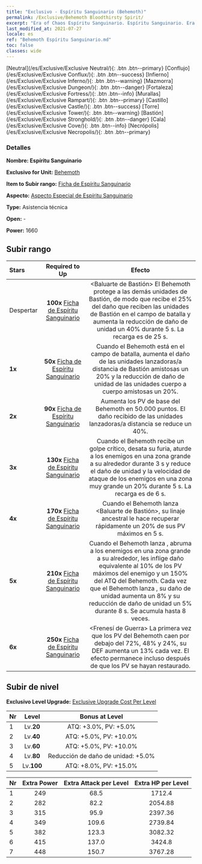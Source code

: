 ```yaml
---
title: "Exclusivo - Espíritu Sanguinario (Behemoth)"
permalink: /Exclusive/Behemoth Bloodthirsty Spirit/
excerpt: "Era of Chaos Espíritu Sanguinario. Espíritu Sanguinario. Era of Chaos Exclusivo Espíritu Sanguinario. Behemoth Exclusivo."
last_modified_at: 2021-07-27
locale: es
ref: "Behemoth Espíritu Sanguinario.md"
toc: false
classes: wide
---
```

 [Neutral](/es/Exclusive/Exclusive Neutral/){: .btn .btn--primary} [Conflujo](/es/Exclusive/Exclusive Conflux/){: .btn .btn--success} [Infierno](/es/Exclusive/Exclusive Inferno/){: .btn .btn--warning} [Mazmorra](/es/Exclusive/Exclusive Dungeon/){: .btn .btn--danger} [Fortaleza](/es/Exclusive/Exclusive Fortress/){: .btn .btn--info} [Murallas](/es/Exclusive/Exclusive Rampart/){: .btn .btn--primary} [Castillo](/es/Exclusive/Exclusive Castle/){: .btn .btn--success} [Torre](/es/Exclusive/Exclusive Tower/){: .btn .btn--warning} [Bastión](/es/Exclusive/Exclusive Stronghold/){: .btn .btn--danger} [Cala](/es/Exclusive/Exclusive Cove/){: .btn .btn--info} [Necrópolis](/es/Exclusive/Exclusive Necropolis/){: .btn .btn--primary} 

### Detalles
 **Nombre: Espíritu Sanguinario** 

 **Exclusivo for Unit:** [Behemoth](/es/units/Behemoth/) 

 **Item to Subir rango:** [Ficha de Espíritu Sanguinario](/ItemsES/con_982/)

 **Aspecto:** [Aspecto Especial de Espíritu Sanguinario](/ItemsES/con_650/)

 **Type:** Asistencia técnica

 **Open:** -

 **Power:** 1660

## Subir rango

  |     Stars    |  Required to Up | Efecto |
  |:-------------|:---------------:|:---------------:|
  |  Despertar  | **100x** [Ficha de Espíritu Sanguinario](/ItemsES/con_982/) | <Baluarte de Bastión> El Behemoth protege a las demás unidades de Bastión, de modo que recibe el 25% del daño que reciben las unidades de Bastión en el campo de batalla y aumenta la reducción de daño de unidad un 40% durante 5 s. La recarga es de 25 s. |
  | **1x** <i class="fas fa-star"/> | **50x** [Ficha de Espíritu Sanguinario](/ItemsES/con_982/) | Cuando el Behemoth está en el campo de batalla, aumenta el daño de las unidades lanzadoras/a distancia de Bastión amistosas un 20% y la reducción de daño de unidad de las unidades cuerpo a cuerpo amistosas un 20%. |
  | **2x** <i class="fas fa-star"/> | **90x** [Ficha de Espíritu Sanguinario](/ItemsES/con_982/) | Aumenta los PV de base del Behemoth en 50.000 puntos. El daño recibido de las unidades lanzadoras/a distancia se reduce un 40%. |
  | **3x** <i class="fas fa-star"/> | **130x** [Ficha de Espíritu Sanguinario](/ItemsES/con_982/) | <Behemoth Imponente> Cuando el Behemoth recibe un golpe crítico, desata su furia, aturde a los enemigos en una zona grande a su alrededor durante 3 s y reduce el daño de unidad y la velocidad de ataque de los enemigos en una zona muy grande un 20% durante 5 s. La recarga es de 6 s. |
  | **4x** <i class="fas fa-star"/> | **170x** [Ficha de Espíritu Sanguinario](/ItemsES/con_982/) | Cuando el Behemoth lanza <Baluarte de Bastión>, su linaje ancestral le hace recuperar rápidamente un 20% de sus PV máximos en 5 s. |
  | **5x** <i class="fas fa-star"/> | **210x** [Ficha de Espíritu Sanguinario](/ItemsES/con_982/) | Cuando el Behemoth lanza <Behemoth Imponente>, abruma a los enemigos en una zona grande a su alrededor, les inflige daño equivalente al 10% de los PV máximos del enemigo y un 150% del ATQ del Behemoth. Cada vez que el Behemoth lanza <Behemoth Imponente>, su daño de unidad aumenta un 8% y su reducción de daño de unidad un 5% durante 8 s. Se acumula hasta 8 veces. |
  | **6x** <i class="fas fa-star"/> | **250x** [Ficha de Espíritu Sanguinario](/ItemsES/con_982/) | <Frenesí de Guerra> La primera vez que los PV del Behemoth caen por debajo del 72%, 48% y 24%, su DEF aumenta un 13% cada vez. El efecto permanece incluso después de que los PV se hayan restaurado. |


## Subir de nivel
 **Exclusivo Level Upgrade:** [Exclusive Upgrade Cost Per Level](/Exclusive/ExclusiveUpgradeCostPerLevel/)

  |  Nr  |   Level  | Bonus at Level |
  |:-----|:--------:|:--------------:|
  | 1 | Lv.**20** | ATQ: +3.0%, PV: +5.0% |
  | 2 | Lv.**40** | ATQ: +5.0%, PV: +10.0% |
  | 3 | Lv.**60** | ATQ: +5.0%, PV: +10.0% |
  | 4 | Lv.**80** | Reducción de daño de unidad: +5.0% |
  | 5 | Lv.**100** | ATQ: +8.0%, PV: +15.0% |


  |  Nr  |  Extra Power | Extra Attack per Level | Extra HP per Level |
  |:-----|:--------:|:--------:|:--------:|
  | 1 | 249 | 68.5 | 1712.4 |
  | 2 | 282 | 82.2 | 2054.88 |
  | 3 | 315 | 95.9 | 2397.36 |
  | 4 | 349 | 109.6 | 2739.84 |
  | 5 | 382 | 123.3 | 3082.32 |
  | 6 | 415 | 137.0 | 3424.8 |
  | 7 | 448 | 150.7 | 3767.28 |


